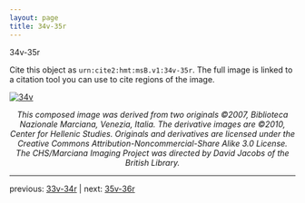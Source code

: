 ```yaml
---
layout: page
title: 34v-35r
---
```


34v-35r

Cite this object as `urn:cite2:hmt:msB.v1:34v-35r`. The full image is linked to a citation tool you can use to cite regions of the image.

[![34v](http://www.homermultitext.org/iipsrv?IIIF=/project/homer/pyramidal/deepzoom/hmt/vbbifolio/v1/vb_34v_35r.tif/full/800,/0/default.jpg)](http://www.homermultitext.org/ict2/?urn=urn:cite2:hmt:vbbifolio.v1:vb_34v_35r) 

<p style="text-align: center; font-style: italic;">This composed image was derived from two originals ©2007, Biblioteca Nazionale Marciana, Venezia, Italia. The derivative images are ©2010, Center for Hellenic Studies. Originals and derivatives are licensed under the Creative Commons Attribution-Noncommercial-Share Alike 3.0 License. The CHS/Marciana Imaging Project was directed by David Jacobs of the British Library.</p>

---

previous: [33v-34r](../33v-34r/) | next: [35v-36r](../35v-36r/)
